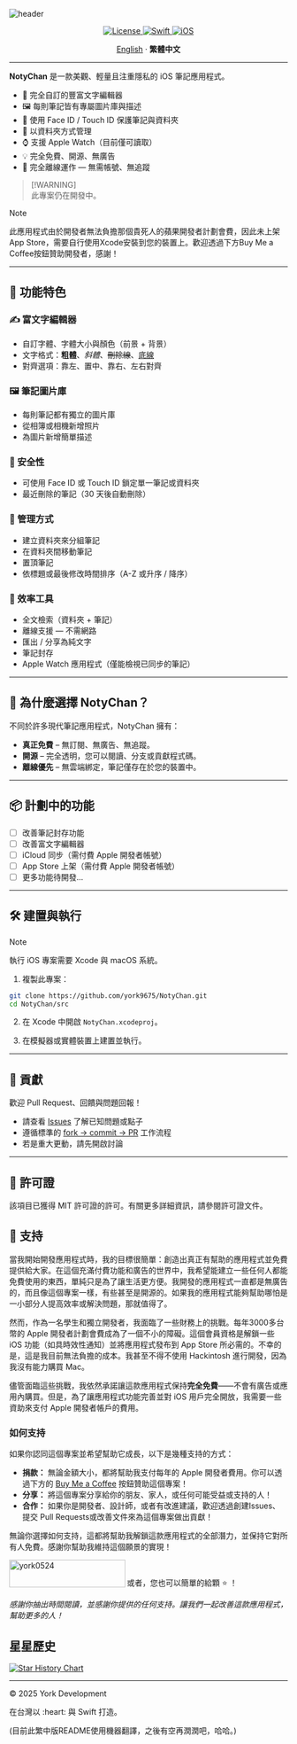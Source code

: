 ![header](https://capsule-render.vercel.app/api?type=waving&height=300&color=gradient&text=NotyChan&animation=blink)

<p align="center">
  <a href="#License" target="_blank">
    <img alt="License" src="https://img.shields.io/github/license/york9675/NotyChan?logo=github&style=for-the-badge" />
  </a>
    <a href="https://developer.apple.com/swift/" target="_blank">
    <img alt="Swift" src="https://img.shields.io/badge/swift-F54A2A?style=for-the-badge&logo=swift&logoColor=white" />
  </a>
  <a href="https://www.apple.com/ios" target="_blank">
    <img alt="iOS" src="https://img.shields.io/badge/iOS-17.0+-000000?style=for-the-badge&logo=ios&logoColor=white" />
  </a>
</p>

<p align="center"> 
  <a href="README.md">English</a> 
  ·
  <b>繁體中文</b>
</p>

---

**NotyChan** 是一款美觀、輕量且注重隱私的 iOS 筆記應用程式。

- 🌈 完全自訂的豐富文字編輯器  
- 🖼️ 每則筆記皆有專屬圖片庫與描述  
- 🔐 使用 Face ID / Touch ID 保護筆記與資料夾  
- 📂 以資料夾方式管理  
- ⌚ 支援 Apple Watch（目前僅可讀取）  
- 💡 完全免費、開源、無廣告  
- 📶 完全離線運作 — 無需帳號、無追蹤  

> [!WARNING]\
> 此專案仍在開發中。

> [!NOTE]  
> 此應用程式由於開發者無法負擔那個貴死人的蘋果開發者計劃會費，因此未上架App Store，需要自行使用Xcode安裝到您的裝置上。歡迎透過下方Buy Me a Coffee按鈕贊助開發者，感謝！

---

## 🚀 功能特色

### ✍️ 富文字編輯器
- 自訂字體、字體大小與顏色（前景 + 背景）  
- 文字格式：**粗體**、*斜體*、~~刪除線~~、<ins>底線</ins>  
- 對齊選項：靠左、置中、靠右、左右對齊  

### 🖼️ 筆記圖片庫
- 每則筆記都有獨立的圖片庫  
- 從相簿或相機新增照片  
- 為圖片新增簡單描述  

### 🔐 安全性
- 可使用 Face ID 或 Touch ID 鎖定單一筆記或資料夾  
- 最近刪除的筆記（30 天後自動刪除）  

### 📁 管理方式
- 建立資料夾來分組筆記  
- 在資料夾間移動筆記  
- 置頂筆記  
- 依標題或最後修改時間排序（A-Z 或升序 / 降序）  

### 🔎 效率工具
- 全文檢索（資料夾 + 筆記）  
- 離線支援 — 不需網路  
- 匯出 / 分享為純文字  
- 筆記封存  
- Apple Watch 應用程式（僅能檢視已同步的筆記）  

---

## 🎯 為什麼選擇 NotyChan？

不同於許多現代筆記應用程式，NotyChan 擁有：

- **真正免費** – 無訂閱、無廣告、無追蹤。  
- **開源** – 完全透明，您可以閱讀、分支或貢獻程式碼。  
- **離線優先** – 無雲端綁定，筆記僅存在於您的裝置中。  

---

## 📦 計劃中的功能

- [ ] 改善筆記封存功能  
- [ ] 改善富文字編輯器  
- [ ] iCloud 同步（需付費 Apple 開發者帳號）  
- [ ] App Store 上架（需付費 Apple 開發者帳號）  
- [ ] 更多功能待開發...

---

## 🛠️ 建置與執行

> [!NOTE]  
> 執行 iOS 專案需要 Xcode 與 macOS 系統。

1. 複製此專案：
```bash
git clone https://github.com/york9675/NotyChan.git
cd NotyChan/src
````

2. 在 Xcode 中開啟 `NotyChan.xcodeproj`。

3. 在模擬器或實體裝置上建置並執行。

---

## 🤝 貢獻

歡迎 Pull Request、回饋與問題回報！

* 請查看 [Issues](https://github.com/york9675/NotyChan/issues) 了解已知問題或點子
* 遵循標準的 [fork → commit → PR](https://guides.github.com/activities/forking/) 工作流程
* 若是重大更動，請先開啟討論

---

## 📄 許可證

該項目已獲得 MIT 許可證的許可。有關更多詳細資訊，請參閱許可證文件。

## 💪 支持

當我開始開發應用程式時，我的目標很簡單：創造出真正有幫助的應用程式並免費提供給大家。在這個充滿付費功能和廣告的世界中，我希望能建立一些任何人都能免費使用的東西，單純只是為了讓生活更方便。我開發的應用程式一直都是無廣告的，而且像這個專案一樣，有些甚至是開源的。如果我的應用程式能夠幫助哪怕是一小部分人提高效率或解決問題，那就值得了。

然而，作為一名學生和獨立開發者，我面臨了一些財務上的挑戰。每年3000多台幣的 Apple 開發者計劃會費成為了一個不小的障礙。這個會員資格是解鎖一些 iOS 功能（如具時效性通知）並將應用程式發布到 App Store 所必需的。不幸的是，這是我目前無法負擔的成本。我甚至不得不使用 Hackintosh 進行開發，因為我沒有能力購買 Mac。

儘管面臨這些挑戰，我依然承諾讓這款應用程式保持**完全免費**——不會有廣告或應用內購買。但是，為了讓應用程式功能完善並對 iOS 用戶完全開放，我需要一些資助來支付 Apple 開發者帳戶的費用。

### 如何支持

如果你認同這個專案並希望幫助它成長，以下是幾種支持的方式：

- **捐款：** 無論金額大小，都將幫助我支付每年的 Apple 開發者費用。你可以透過下方的 [Buy Me a Coffee](https://buymeacoffee.com/york0524) 按鈕贊助這個專案！
- **分享：** 將這個專案分享給你的朋友、家人，或任何可能受益或支持的人！
- **合作：** 如果你是開發者、設計師，或者有改進建議，歡迎透過創建Issues、提交 Pull Requests或改善文件來為這個專案做出貢獻！

無論你選擇如何支持，這都將幫助我解鎖這款應用程式的全部潛力，並保持它對所有人免費。感謝你幫助我維持這個願景的實現！

<p><a href="https://www.buymeacoffee.com/york0524"> <img align="left" src="https://cdn.buymeacoffee.com/buttons/v2/default-yellow.png" height="50" width="210" alt="york0524" /></a></p><br>

或者，您也可以簡單的給顆 :star: ！

_感謝你抽出時間閱讀，並感謝你提供的任何支持。讓我們一起改善這款應用程式，幫助更多的人！_

## 星星歷史

[![Star History Chart](https://api.star-history.com/svg?repos=york9675/NotyChan\&type=Date)](https://star-history.com/#york9675/NotyChan&Date)

---

© 2025 York Development

在台灣以 \:heart: 與 Swift 打造。

(目前此繁中版README使用機器翻譯，之後有空再潤潤吧，哈哈。)